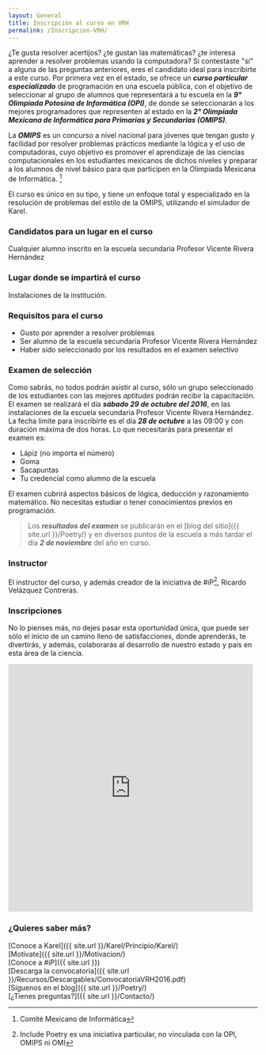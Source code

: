 ```yaml
---
layout: General
title: Inscripción al curso en VRH
permalink: /Inscripcion-VRH/
---
```


¿Te gusta resolver acertijos? ¿te gustan las matemáticas? ¿te interesa aprender a resolver problemas usando la computadora? Si contestaste "sí" a alguna de las preguntas anteriores, eres el candidato ideal para inscribirte a este curso. Por primera vez en el estado, se ofrece un ***curso particular especializado*** de programación en una escuela pública, con el objetivo de seleccionar al grupo de alumnos que representará a tu escuela en la ***9° Olimpiada Potosina de Informática (OPI)***, de donde se seleccionarán a los mejores programadores que representen al estado en la ***2° Olimpiada Mexicana de Informática para Primarias y Secundarias (OMIPS)***.

La ***OMIPS*** es un concurso a nivel nacional para jóvenes que tengan gusto y facilidad por resolver problemas prácticos mediante la lógica y el uso de computadoras, cuyo objetivo es promover el aprendizaje de las ciencias computacionales en los estudiantes mexicanos de dichos niveles y preparar a los alumnos de nivel básico para que participen en la Olimpiada Mexicana de Informática. [^1]

[^1]: Comité Mexicano de Informática

El curso es único en su tipo, y tiene un enfoque total y especializado en la resolución de problemas del estilo de la OMIPS, utilizando el simulador de Karel. 

### Candidatos para un lugar en el curso

Cualquier alumno inscrito en la escuela secundaria Profesor Vicente Rivera Hernández

### Lugar donde se impartirá el curso

Instalaciones de la institución.

### Requisitos para el curso

- Gusto por aprender a resolver problemas
- Ser alumno de la escuela secundaria Profesor Vicente Rivera Hernández
- Haber sido seleccionado por los resultados en el examen selectivo

### Examen de selección

Como sabrás, no todos podrán asistir al curso, sólo un grupo seleccionado de los estudiantes con las mejores *aptitudes* podrán recibir la capacitación. El examen se realizará el día ***sábado 29 de octubre del 2016***, en las instalaciones de la escuela secundaria Profesor Vicente Rivera Hernández. La fecha límite para inscribirte es el día ***28 de octubre*** a las 09:00 y con duración máxima de dos horas. Lo que necesitarás para presentar el examen es:

- Lápiz (no importa el número)
- Goma
- Sacapuntas
- Tu credencial como alumno de la escuela

El examen cubrirá aspectos básicos de lógica, deducción y razonamiento matemático. No necesitas estudiar o tener conocimientos previos en programación. 

>Los ***resultados del examen*** se publicarán en el [blog del sitio]({{ site.url }}/Poetry/) y en diversos puntos de la escuela a más tardar el día ***2 de noviembre*** del año en curso.

### Instructor

El instructor del curso, y además creador de la iniciativa de #iP[^2], <int>Ricardo Velázquez Contreras</int>.

[^2]: Include Poetry es una iniciativa particular, no vinculada con la OPI, OMIPS ni OMI

### Inscripciones

No lo pienses más, no dejes pasar esta oportunidad única, que puede ser sólo el inicio de un camino lleno de satisfacciones, donde aprenderás, te divertirás, y además, colaborarás al desarrollo de nuestro estado y país en esta área de la ciencia.

<iframe src="https://docs.google.com/forms/d/e/1FAIpQLSe8mD28JXcI2Svxwo-70aMvRikj4mEvbjIse0FOz3SRBm0isA/viewform?embedded=true" width="98%" height="500" frameborder="0" marginheight="0" marginwidth="0">Cargando...</iframe>

### ¿Quieres saber más?

[Conoce a Karel]({{ site.url }}/Karel/Principio/Karel/) <br>
[Motivate]({{ site.url }}/Motivacion/) <br>
[Conoce a #iP]({{ site.url }}) <br>
[Descarga la convocatoria]({{ site.url }}/Recursos/Descargables/ConvocatoriaVRH2016.pdf) <br>
[Síguenos en el blog]({{ site.url }}/Poetry/) <br>
[¿Tienes preguntas?]({{ site.url }}/Contacto/)